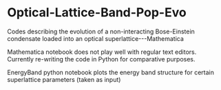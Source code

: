 # Optical-Lattice-Band-Pop-Evo
Codes describing the evolution of a non-interacting Bose-Einstein condensate loaded into an optical superlattice---Mathematica

Mathematica notebook does not play well with regular text editors. Currently re-writing the code in Python for comparative purposes.


EnergyBand python notebook plots the energy band structure for certain superlattice parameters (taken as input)
